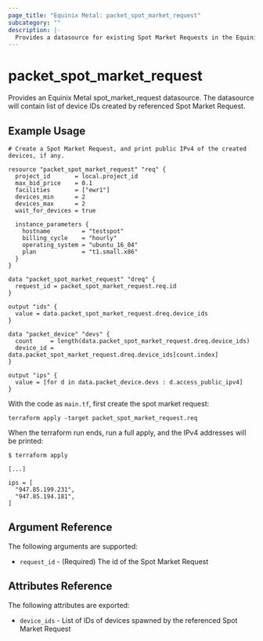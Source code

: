 ```yaml
---
page_title: "Equinix Metal: packet_spot_market_request"
subcategory: ""
description: |-
  Provides a datasource for existing Spot Market Requests in the Equinix Metal host.
---
```


# packet_spot_market_request

Provides an Equinix Metal spot_market_request datasource. The datasource will contain list of device IDs created by referenced Spot Market Request.

## Example Usage

```hcl
# Create a Spot Market Request, and print public IPv4 of the created devices, if any.

resource "packet_spot_market_request" "req" {
  project_id       = local.project_id
  max_bid_price    = 0.1
  facilities       = ["ewr1"]
  devices_min      = 2
  devices_max      = 2
  wait_for_devices = true

  instance_parameters {
    hostname         = "testspot"
    billing_cycle    = "hourly"
    operating_system = "ubuntu_16_04"
    plan             = "t1.small.x86"
  }
}

data "packet_spot_market_request" "dreq" {
  request_id = packet_spot_market_request.req.id
}

output "ids" {
  value = data.packet_spot_market_request.dreq.device_ids
}

data "packet_device" "devs" {
  count     = length(data.packet_spot_market_request.dreq.device_ids)
  device_id = data.packet_spot_market_request.dreq.device_ids[count.index]
}

output "ips" {
  value = [for d in data.packet_device.devs : d.access_public_ipv4]
}
```

With the code as `main.tf`, first create the spot market request:

```
terraform apply -target packet_spot_market_request.req
```

When the terraform run ends, run a full apply, and the IPv4 addresses will be printed:

```
$ terraform apply

[...]

ips = [
  "947.85.199.231",
  "947.85.194.181",
]
```

## Argument Reference

The following arguments are supported:

* `request_id` - (Required) The id of the Spot Market Request

## Attributes Reference

The following attributes are exported:

* `device_ids` - List of IDs of devices spawned by the referenced Spot Market Request
